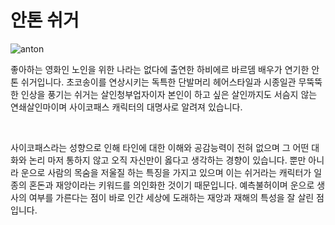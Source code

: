 # <h1>안톤 쉬거</h1>
<img src="anton.jpg" alt="anton">
<p>좋아하는 영화인 노인을 위한 나라는 없다에 출연한 하비에르 바르뎀 배우가 연기한 안톤 쉬거입니다. 초코송이를 연상시키는 독특한 단발머리 헤어스타일과 시종일관 무뚝뚝한 인상을 풍기는 쉬거는 살인청부업자이자 본인이 하고 싶은 살인까지도 서슴지 않는 연쇄살인마이며 사이코패스 캐릭터의 대명사로 알려져 있습니다.</p>
<br>
<p>사이코패스라는 성향으로 인해 타인에 대한 이해와 공감능력이 전혀 없으며 그 어떤 대화와 논리 마저 통하지 않고 오직 자신만이 옳다고 생각하는 경향이 있습니다. 뿐만 아니라 운으로 사람의 목숨을 저울질 하는 특징을 가지고 있으며 이는 쉬거라는 캐릭터가 일종의 혼돈과 재앙이라는 키워드를 의인화한 것이기 때문입니다. 예측불허이며 운으로 생사의 여부를 가른다는 점이 바로 인간 세상에 도래하는 재앙과 재해의 특성을 잘 살린 점입니다.
